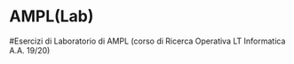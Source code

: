 # AMPL(Lab)

#Esercizi di Laboratorio di AMPL (corso di Ricerca Operativa LT Informatica A.A. 19/20)
